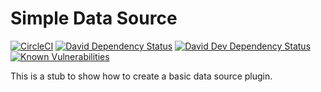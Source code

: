 # Simple Data Source

[![CircleCI](https://circleci.com/gh/grafana/simple-datasource/tree/master.svg?style=svg)](https://circleci.com/gh/grafana/simple-datasource/tree/master)
[![David Dependency Status](https://david-dm.org/grafana/simple-datasource.svg)](https://david-dm.org/grafana/simple-datasource)
[![David Dev Dependency Status](https://david-dm.org/grafana/grafana-polystat-panel/dev-status.svg)](https://david-dm.org/grafana/simple-datasource/?type=dev)
[![Known Vulnerabilities](https://snyk.io/test/github/grafana/simple-datasource/badge.svg)](https://snyk.io/test/github/grafana/simple-datasource)

This is a stub to show how to create a basic data source plugin.
